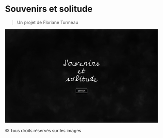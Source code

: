 # Souvenirs et solitude

> Un projet de Floriane Turmeau

![screenshot](screenshot.png?raw=true)

© Tous droits réservés sur les images
